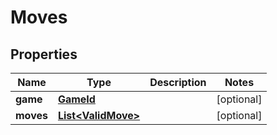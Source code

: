 
# Moves

## Properties
Name | Type | Description | Notes
------------ | ------------- | ------------- | -------------
**game** | [**GameId**](GameId.md) |  |  [optional]
**moves** | [**List&lt;ValidMove&gt;**](ValidMove.md) |  |  [optional]



